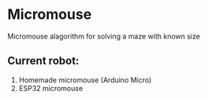 # Micromouse
Micromouse alagorithm for solving a maze with known size

## Current robot: 
1. Homemade micromouse (Arduino Micro) 
2. ESP32 micromouse 

